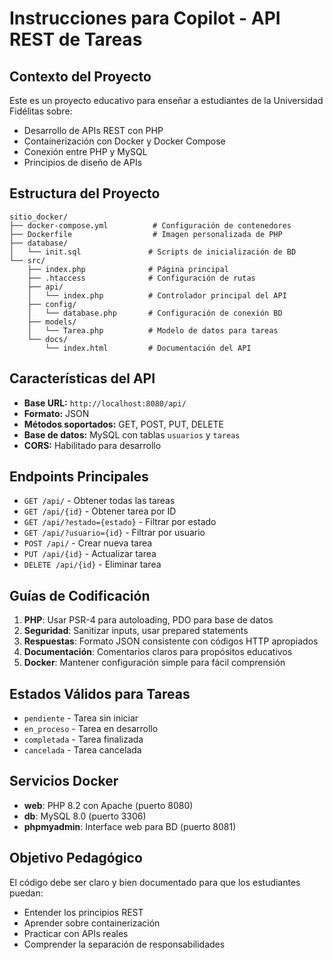 <!-- Use this file to provide workspace-specific custom instructions to Copilot. For more details, visit https://code.visualstudio.com/docs/copilot/copilot-customization#_use-a-githubcopilotinstructionsmd-file -->

# Instrucciones para Copilot - API REST de Tareas

## Contexto del Proyecto
Este es un proyecto educativo para enseñar a estudiantes de la Universidad Fidélitas sobre:
- Desarrollo de APIs REST con PHP
- Containerización con Docker y Docker Compose
- Conexión entre PHP y MySQL
- Principios de diseño de APIs

## Estructura del Proyecto
```
sitio_docker/
├── docker-compose.yml          # Configuración de contenedores
├── Dockerfile                  # Imagen personalizada de PHP
├── database/
│   └── init.sql               # Scripts de inicialización de BD
└── src/
    ├── index.php              # Página principal
    ├── .htaccess              # Configuración de rutas
    ├── api/
    │   └── index.php          # Controlador principal del API
    ├── config/
    │   └── database.php       # Configuración de conexión BD
    ├── models/
    │   └── Tarea.php          # Modelo de datos para tareas
    └── docs/
        └── index.html         # Documentación del API
```

## Características del API
- **Base URL:** `http://localhost:8080/api/`
- **Formato:** JSON
- **Métodos soportados:** GET, POST, PUT, DELETE
- **Base de datos:** MySQL con tablas `usuarios` y `tareas`
- **CORS:** Habilitado para desarrollo

## Endpoints Principales
- `GET /api/` - Obtener todas las tareas
- `GET /api/{id}` - Obtener tarea por ID
- `GET /api/?estado={estado}` - Filtrar por estado
- `GET /api/?usuario={id}` - Filtrar por usuario
- `POST /api/` - Crear nueva tarea
- `PUT /api/{id}` - Actualizar tarea
- `DELETE /api/{id}` - Eliminar tarea

## Guías de Codificación
1. **PHP**: Usar PSR-4 para autoloading, PDO para base de datos
2. **Seguridad**: Sanitizar inputs, usar prepared statements
3. **Respuestas**: Formato JSON consistente con códigos HTTP apropiados
4. **Documentación**: Comentarios claros para propósitos educativos
5. **Docker**: Mantener configuración simple para fácil comprensión

## Estados Válidos para Tareas
- `pendiente` - Tarea sin iniciar
- `en_proceso` - Tarea en desarrollo  
- `completada` - Tarea finalizada
- `cancelada` - Tarea cancelada

## Servicios Docker
- **web**: PHP 8.2 con Apache (puerto 8080)
- **db**: MySQL 8.0 (puerto 3306)
- **phpmyadmin**: Interface web para BD (puerto 8081)

## Objetivo Pedagógico
El código debe ser claro y bien documentado para que los estudiantes puedan:
- Entender los principios REST
- Aprender sobre containerización
- Practicar con APIs reales
- Comprender la separación de responsabilidades
